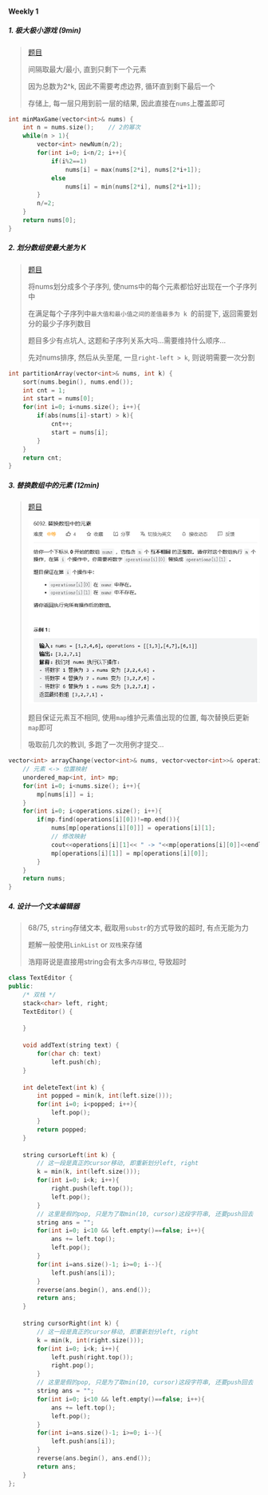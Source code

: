#### Weekly 1

##### 1. 极大极小游戏 (9min)
> [题目](https://leetcode.cn/problems/min-max-game/)
> 
> 间隔取最大/最小, 直到只剩下一个元素
> 
> 因为总数为2^k, 因此不需要考虑边界, 循环直到剩下最后一个
> 
> 存储上, 每一层只用到前一层的结果, 因此直接在`nums`上覆盖即可

```CPP
int minMaxGame(vector<int>& nums) {
    int n = nums.size();    // 2的幂次
    while(n > 1){
        vector<int> newNum(n/2);
        for(int i=0; i<n/2; i++){
            if(i%2==1)
                nums[i] = max(nums[2*i], nums[2*i+1]);
            else
                nums[i] = min(nums[2*i], nums[2*i+1]);
        }
        n/=2;
    }
    return nums[0];
}
```


##### 2. 划分数组使最大差为 K
> [题目](https://leetcode.cn/problems/partition-array-such-that-maximum-difference-is-k/)
>
> 将nums划分成多个子序列, 使nums中的每个元素都恰好出现在一个子序列中
>
> 在满足每个子序列中`最大值和最小值之间的差值最多为 k `的前提下, 返回需要划分的最少子序列数目
> 
> 题目多少有点坑人, 这题和子序列关系大吗...需要维持什么顺序...
> 
> 先对nums排序, 然后从头至尾, 一旦`right-left > k`, 则说明需要一次分割

```CPP
int partitionArray(vector<int>& nums, int k) {
    sort(nums.begin(), nums.end());
    int cnt = 1;
    int start = nums[0];
    for(int i=0; i<nums.size(); i++){
        if(abs(nums[i]-start) > k){
            cnt++;
            start = nums[i];
        }
    }
    return cnt;
}
```

##### 3. 替换数组中的元素 (12min)

> [题目](https://leetcode.cn/problems/replace-elements-in-an-array/)
> 
> ![LC6092](/appendix/LC6092.png)
> 
> 题目保证元素互不相同, 使用`map`维护元素值出现的位置, 每次替换后更新`map`即可
> 
> 吸取前几次的教训, 多跑了一次用例才提交...

```CPP
vector<int> arrayChange(vector<int>& nums, vector<vector<int>>& operations) {
    // 元素 <-> 位置映射
    unordered_map<int, int> mp;
    for(int i=0; i<nums.size(); i++){
        mp[nums[i]] = i;
    }
    for(int i=0; i<operations.size(); i++){
        if(mp.find(operations[i][0])!=mp.end()){
            nums[mp[operations[i][0]]] = operations[i][1];
            // 修改映射
            cout<<operations[i][1]<< " -> "<<mp[operations[i][0]]<<endl;
            mp[operations[i][1]] = mp[operations[i][0]];
        }
    }
    return nums;
}
```


##### 4. 设计一个文本编辑器

> 68/75, `string`存储文本, 截取用`substr`的方式导致的超时, 有点无能为力
> 
> 题解一般使用`LinkList` or `双栈`来存储
> 
> 浩翔哥说是直接用string会有太多`内存移位`, 导致超时

```CPP
class TextEditor {
public:
    /* 双栈 */
    stack<char> left, right;
    TextEditor() {

    }
    
    void addText(string text) {
        for(char ch: text)
            left.push(ch);
    }
    
    int deleteText(int k) {
        int popped = min(k, int(left.size()));
        for(int i=0; i<popped; i++){
            left.pop();
        }
        return popped;
    }
    
    string cursorLeft(int k) {
        // 这一段是真正的cursor移动, 即重新划分left, right
        k = min(k, int(left.size()));
        for(int i=0; i<k; i++){
            right.push(left.top());
            left.pop();
        }
        // 这里是假的pop, 只是为了取min(10, cursor)这段字符串, 还要push回去
        string ans = "";
        for(int i=0; i<10 && left.empty()==false; i++){
            ans += left.top();
            left.pop();
        }
        for(int i=ans.size()-1; i>=0; i--){
            left.push(ans[i]);
        }
        reverse(ans.begin(), ans.end());
        return ans;
    }
    
    string cursorRight(int k) {
        // 这一段是真正的cursor移动, 即重新划分left, right
        k = min(k, int(right.size()));
        for(int i=0; i<k; i++){
            left.push(right.top());
            right.pop();
        }
        // 这里是假的pop, 只是为了取min(10, cursor)这段字符串, 还要push回去
        string ans = "";
        for(int i=0; i<10 && left.empty()==false; i++){
            ans += left.top();
            left.pop();
        }
        for(int i=ans.size()-1; i>=0; i--){
            left.push(ans[i]);
        }
        reverse(ans.begin(), ans.end());
        return ans;
    }
};
```
